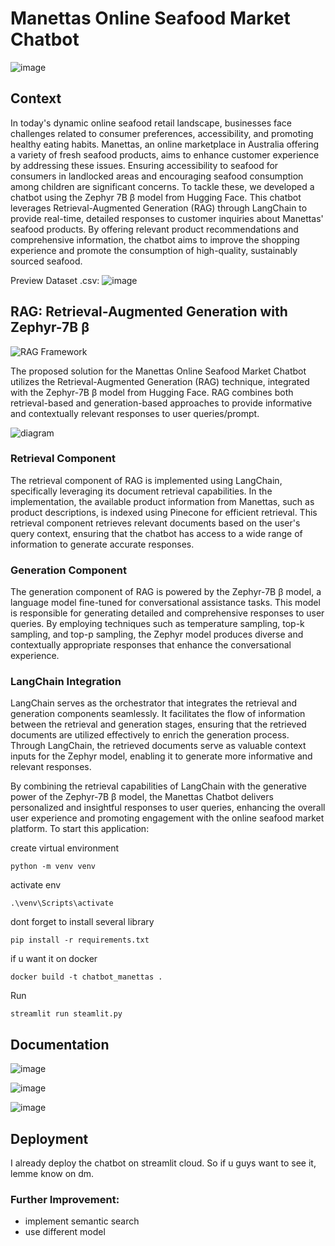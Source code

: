 # Manettas Online Seafood Market Chatbot

![image](https://github.com/roniantoniius/Manettas-RAG-Chatbot-with-Zephyr-7B/assets/121453378/9b947343-d021-45bb-a74e-ff92573d5be3)


## Context

In today's dynamic online seafood retail landscape, businesses face challenges related to consumer preferences, accessibility, and promoting healthy eating habits. Manettas, an online marketplace in Australia offering a variety of fresh seafood products, aims to enhance customer experience by addressing these issues. Ensuring accessibility to seafood for consumers in landlocked areas and encouraging seafood consumption among children are significant concerns. To tackle these, we developed a chatbot using the Zephyr 7B β model from Hugging Face. This chatbot leverages Retrieval-Augmented Generation (RAG) through LangChain to provide real-time, detailed responses to customer inquiries about Manettas' seafood products. By offering relevant product recommendations and comprehensive information, the chatbot aims to improve the shopping experience and promote the consumption of high-quality, sustainably sourced seafood.

Preview Dataset .csv:
![image](https://github.com/roniantoniius/Manettas-RAG-Chatbot-with-Zephyr-7B/assets/121453378/5902314e-ed6a-4857-8577-a067aad4f607)


## RAG: Retrieval-Augmented Generation with Zephyr-7B β
![RAG Framework](https://github.com/roniantoniius/Manettas-RAG-Chatbot-with-Zephyr-7B/assets/121453378/89861d55-58e2-4842-a5df-f40e16db53af)


The proposed solution for the Manettas Online Seafood Market Chatbot utilizes the Retrieval-Augmented Generation (RAG) technique, integrated with the Zephyr-7B β model from Hugging Face. RAG combines both retrieval-based and generation-based approaches to provide informative and contextually relevant responses to user queries/prompt.

![diagram](https://github.com/roniantoniius/Manettas-RAG-Chatbot-with-Zephyr-7B/assets/121453378/31fb08c8-fc92-4176-ad7e-de3815c0490e)


### Retrieval Component
The retrieval component of RAG is implemented using LangChain, specifically leveraging its document retrieval capabilities. In the implementation, the available product information from Manettas, such as product descriptions, is indexed using Pinecone for efficient retrieval. This retrieval component retrieves relevant documents based on the user's query context, ensuring that the chatbot has access to a wide range of information to generate accurate responses.

### Generation Component
The generation component of RAG is powered by the Zephyr-7B β model, a language model fine-tuned for conversational assistance tasks. This model is responsible for generating detailed and comprehensive responses to user queries. By employing techniques such as temperature sampling, top-k sampling, and top-p sampling, the Zephyr model produces diverse and contextually appropriate responses that enhance the conversational experience.

### LangChain Integration
LangChain serves as the orchestrator that integrates the retrieval and generation components seamlessly. It facilitates the flow of information between the retrieval and generation stages, ensuring that the retrieved documents are utilized effectively to enrich the generation process. Through LangChain, the retrieved documents serve as valuable context inputs for the Zephyr model, enabling it to generate more informative and relevant responses.

By combining the retrieval capabilities of LangChain with the generative power of the Zephyr-7B β model, the Manettas Chatbot delivers personalized and insightful responses to user queries, enhancing the overall user experience and promoting engagement with the online seafood market platform.
To start this application:

create virtual environment
```
python -m venv venv
```

activate env
```
.\venv\Scripts\activate
```

dont forget to install several library
```
pip install -r requirements.txt
```

if u want it on docker
```
docker build -t chatbot_manettas .
```

Run
```
streamlit run steamlit.py
```

## Documentation
![image](https://github.com/roniantoniius/Manettas-RAG-Chatbot-with-Zephyr-7B/assets/121453378/64d03cc5-525c-404f-86ac-796020ad6f36)

![image](https://github.com/roniantoniius/Manettas-RAG-Chatbot-with-Zephyr-7B/assets/121453378/9531d4df-f2db-4d0c-b0ad-41f1e4055888)

![image](https://github.com/roniantoniius/Manettas-RAG-Chatbot-with-Zephyr-7B/assets/121453378/33dcc5e8-6c6d-4b41-a394-020d0562731e)


## Deployment
I already deploy the chatbot on streamlit cloud. So if u guys want to see it, lemme know on dm.


### Further Improvement:
- implement semantic search
- use different model
